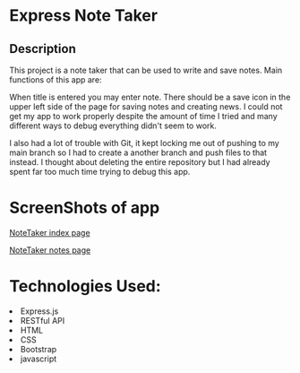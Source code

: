 # Express Note Taker

## Description

This project is a note taker that can be used to write and save notes. 
Main functions of this app are: 

When title is entered you may enter note. There should be a save icon in the upper left side of the page for saving notes and creating news. I could not get my app to work properly despite the amount of time I tried and many different ways to debug everything didn't seem to work. 

I also had a lot of trouble with Git, it kept locking me out of pushing to my main branch so I had to create a another branch and push files to that instead. I thought about deleting the entire repository but I had already spent far too much time trying to debug this app. 

# ScreenShots of app
[NoteTaker index page](Assets/NoteTaker1.png)

[NoteTaker notes page](Assets/NoteTaker2.png)

# Technologies Used:
<li>Express.js</li>
<li>RESTful API</li>
<li>HTML </li>
<li> CSS</li>
<li> Bootstrap</li>
<li>javascript</li>
